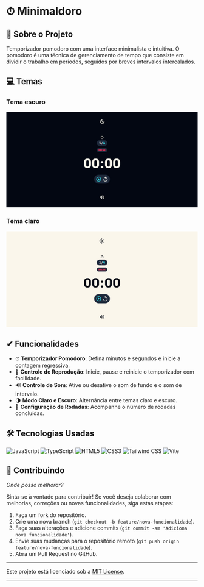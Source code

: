 # ⏱ Minimaldoro

## 📜 Sobre o Projeto

Temporizador pomodoro com uma interface minimalista e intuitiva. O pomodoro é uma técnica de gerenciamento de tempo que consiste em dividir o trabalho em períodos, seguidos por breves intervalos intercalados.

## 💻 Temas

### Tema escuro

![Tema Escuro](src/assets/images/screen-dark.jpg)

### Tema claro

![Tema Claro](src/assets/images/screen-light.jpg)

## ✔ Funcionalidades

- ⏱ **Temporizador Pomodoro**: Defina minutos e segundos e inicie a contagem regressiva.
- 🔄 **Controle de Reprodução**: Inicie, pause e reinicie o temporizador com facilidade.
- 🔊 **Controle de Som**: Ative ou desative o som de fundo e o som de intervalo.
- 🌗 **Modo Claro e Escuro**: Alternância entre temas claro e escuro.
- 🔢 **Configuração de Rodadas**: Acompanhe o número de rodadas concluídas.

## 🛠 Tecnologias Usadas

![JavaScript](https://img.shields.io/badge/JavaScript-F7DF1C?style=for-the-badge&logo=javascript&logoColor=black) ![TypeScript](https://img.shields.io/badge/TypeScript-3178C6?style=for-the-badge&logo=typescript&logoColor=white) ![HTML5](https://img.shields.io/badge/HTML5-E34F26?style=for-the-badge&logo=html5&logoColor=white) ![CSS3](https://img.shields.io/badge/CSS3-1572B6?style=for-the-badge&logo=css3&logoColor=white) ![Tailwind CSS](https://img.shields.io/badge/Tailwind%20CSS-06B6D4?style=for-the-badge&logo=tailwind-css&logoColor=white) ![Vite](https://img.shields.io/badge/Vite-646CFF?style=for-the-badge&logo=vite&logoColor=white)

## 🤝 Contribuindo

_Onde posso melhorar?_

Sinta-se à vontade para contribuir! Se você deseja colaborar com melhorias, correções ou novas funcionalidades, siga estas etapas:

1. Faça um fork do repositório.
2. Crie uma nova branch (`git checkout -b feature/nova-funcionalidade`).
3. Faça suas alterações e adicione commits (`git commit -am 'Adiciona nova funcionalidade'`).
4. Envie suas mudanças para o repositório remoto (`git push origin feature/nova-funcionalidade`).
5. Abra um Pull Request no GitHub.

---

Este projeto está licenciado sob a [MIT License](LICENSE).

---

